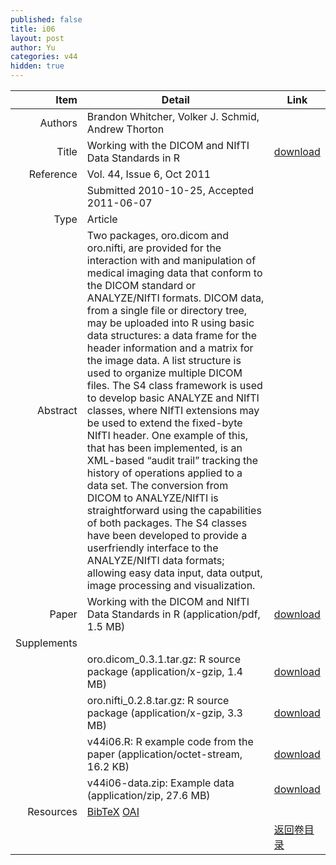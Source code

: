 ```yaml
---
published: false
title: i06
layout: post
author: Yu
categories: v44
hidden: true
---
```


| Item | Detail | Link |
|---:|---|---|
| Authors | Brandon Whitcher, Volker J. Schmid, Andrew Thorton| |
| Title |Working with the DICOM and NIfTI Data Standards in R | [download](http://www.jstatsoft.org/v44/i06/paper) |
| Reference |Vol. 44, Issue 6, Oct 2011 | |
| | Submitted 2010-10-25, Accepted 2011-06-07| | 
| Type | Article| |
| Abstract | Two packages, oro.dicom and oro.nifti, are provided for the interaction with and manipulation of medical imaging data that conform to the DICOM standard or ANALYZE/NIfTI formats. DICOM data, from a single file or directory tree, may be uploaded into R using basic data structures: a data frame for the header information and a matrix for the image data. A list structure is used to organize multiple DICOM files. The S4 class framework is used to develop basic ANALYZE and NIfTI classes, where NIfTI extensions may be used to extend the fixed-byte NIfTI header. One example of this, that has been implemented, is an XML-based “audit trail” tracking the history of operations applied to a data set. The conversion from DICOM to ANALYZE/NIfTI is straightforward using the capabilities of both packages. The S4 classes have been developed to provide a userfriendly interface to the ANALYZE/NIfTI data formats; allowing easy data input, data output, image processing and visualization.| |
| Paper | Working with the DICOM and NIfTI Data Standards in R  (application/pdf, 1.5 MB)| [download](http://www.jstatsoft.org/v44/i06/paper) |
| Supplements | | |
| |oro.dicom_0.3.1.tar.gz: R source package  (application/x-gzip, 1.4 MB)|  [download](http://www.jstatsoft.org/v44/i06/supp/1) |
| |oro.nifti_0.2.8.tar.gz: R source package  (application/x-gzip, 3.3 MB)|  [download](http://www.jstatsoft.org/v44/i06/supp/2) |
| |v44i06.R:               R example code from the paper  (application/octet-stream, 16.2 KB)|  [download](http://www.jstatsoft.org/v44/i06/supp/3) |
| |v44i06-data.zip:        Example data  (application/zip, 27.6 MB)|  [download](http://www.jstatsoft.org/v44/i06/supp/4) |
| Resources | [BibTeX](http://www.jstatsoft.org/v44/i06/bibtex) [OAI](http://www.jstatsoft.org/oai?verb=GetRecord&identifier=oai.jstatsoft/v44/i06&prefix=oai_dc)| |
| |  | [返回卷目录]({{site.baseurl}}/volume/v44.html) |